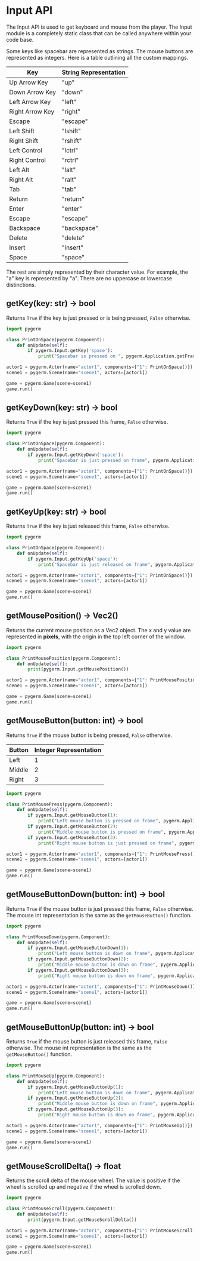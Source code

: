 # Input API

The Input API is used to get keyboard and mouse from the player. The Input module is a completely static class that can be called anywhere within your code base.

Some keys like spacebar are represented as strings. The mouse buttons are represented as integers. Here is a table outlining all the custom mappings.

| Key             | String Representation |
|-----------------|-----------------------|
| Up Arrow Key    | "up"                  |
| Down Arrow Key  | "down"                |
| Left Arrow Key  | "left"                |
| Right Arrow Key | "right"               |
| Escape          | "escape"              |
| Left Shift      | "lshift"              |
| Right Shift     | "rshift"              |
| Left Control    | "lctrl"               |
| Right Control   | "rctrl"               |
| Left Alt        | "lalt"                |
| Right Alt       | "ralt"                |
| Tab             | "tab"                 |
| Return          | "return"              |
| Enter           | "enter"               |
| Escape          | "escape"              |
| Backspace       | "backspace"           |
| Delete          | "delete"              |
| Insert          | "insert"              |
| Space           | "space"               |

The rest are simply represented by their character value. For example, the "a" key is represented by "a". There are no uppercase or lowercase distinctions.

## getKey(key: str) -> bool
Returns `True` if the key is just pressed or is being pressed, `False` otherwise.

```python
import pygerm

class PrintOnSpace(pygerm.Component):
    def onUpdate(self):
        if pygerm.Input.getKey('space'):
            print("Spacebar is pressed on ", pygerm.Application.getFrame())

actor1 = pygerm.Actor(name="actor1", components={"1": PrintOnSpace()})
scene1 = pygerm.Scene(name="scene1", actors=[actor1])

game = pygerm.Game(scene=scene1)
game.run()
```

## getKeyDown(key: str) -> bool
Returns `True` if the key is just pressed this frame, `False` otherwise.

```python
import pygerm

class PrintOnSpace(pygerm.Component):
    def onUpdate(self):
        if pygerm.Input.getKeyDown('space'):
            print("Spacebar is just pressed on frame", pygerm.Application.getFrame())

actor1 = pygerm.Actor(name="actor1", components={"1": PrintOnSpace()})
scene1 = pygerm.Scene(name="scene1", actors=[actor1])

game = pygerm.Game(scene=scene1)
game.run()
```

## getKeyUp(key: str) -> bool
Returns `True` if the key is just released this frame, `False` otherwise.

```python
import pygerm

class PrintOnSpace(pygerm.Component):
    def onUpdate(self):
        if pygerm.Input.getKeyUp('space'):
            print("Spacebar is just released on frame", pygerm.Application.getFrame())

actor1 = pygerm.Actor(name="actor1", components={"1": PrintOnSpace()})
scene1 = pygerm.Scene(name="scene1", actors=[actor1])

game = pygerm.Game(scene=scene1)
game.run()
```

## getMousePosition() -> Vec2()
Returns the current mouse position as a Vec2 object. The x and y value are represented in **pixels**, with the origin in the top left corner of the window.

```python
import pygerm

class PrintMousePosition(pygerm.Component):
    def onUpdate(self):
        print(pygerm.Input.getMousePosition())

actor1 = pygerm.Actor(name="actor1", components={"1": PrintMousePosition()})
scene1 = pygerm.Scene(name="scene1", actors=[actor1])

game = pygerm.Game(scene=scene1)
game.run()
```

## getMouseButton(button: int) -> bool
Returns `True` if the mouse button is being pressed, `False` otherwise.

| Button | Integer Representation |
|--------|------------------------|
| Left   | 1                      |
| Middle | 2                      |
| Right  | 3                      |

```python
import pygerm

class PrintMousePress(pygerm.Component):
    def onUpdate(self):
        if pygerm.Input.getMouseButton(1):
            print("Left mouse button is pressed on frame", pygerm.Application.getFrame())
        if pygerm.Input.getMouseButton(2):
            print("Middle mouse button is pressed on frame", pygerm.Application.getFrame())
        if pygerm.Input.getMouseButton(3):
            print("Right mouse button is just pressed on frame", pygerm.Application.getFrame())

actor1 = pygerm.Actor(name="actor1", components={"1": PrintMousePress()})
scene1 = pygerm.Scene(name="scene1", actors=[actor1])

game = pygerm.Game(scene=scene1)
game.run()
```

## getMouseButtonDown(button: int) -> bool
Returns `True` if the mouse button is just pressed this frame, `False` otherwise. The mouse int representation is the same as the `getMouseButton()` function.

```python
import pygerm

class PrintMouseDown(pygerm.Component):
    def onUpdate(self):
        if pygerm.Input.getMouseButtonDown(1):
            print("Left mouse button is down on frame", pygerm.Application.getFrame())
        if pygerm.Input.getMouseButtonDown(2):
            print("Middle mouse button is down on frame", pygerm.Application.getFrame())
        if pygerm.Input.getMouseButtonDown(3):
            print("Right mouse button is down on frame", pygerm.Application.getFrame())

actor1 = pygerm.Actor(name="actor1", components={"1": PrintMouseDown()})
scene1 = pygerm.Scene(name="scene1", actors=[actor1])

game = pygerm.Game(scene=scene1)
game.run()
```

## getMouseButtonUp(button: int) -> bool
Returns `True` if the mouse button is just released this frame, `False` otherwise. The mouse int representation is the same as the `getMouseButton()` function.

```python
import pygerm

class PrintMouseUp(pygerm.Component):
    def onUpdate(self):
        if pygerm.Input.getMouseButtonUp(1):
            print("Left mouse button is down on frame", pygerm.Application.getFrame())
        if pygerm.Input.getMouseButtonUp(2):
            print("Middle mouse button is down on frame", pygerm.Application.getFrame())
        if pygerm.Input.getMouseButtonUp(3):
            print("Right mouse button is down on frame", pygerm.Application.getFrame())

actor1 = pygerm.Actor(name="actor1", components={"1": PrintMouseUp()})
scene1 = pygerm.Scene(name="scene1", actors=[actor1])

game = pygerm.Game(scene=scene1)
game.run()
```

## getMouseScrollDelta() -> float
Returns the scroll delta of the mouse wheel. The value is positive if the wheel is scrolled up and negative if the wheel is scrolled down.

```python
import pygerm

class PrintMouseScroll(pygerm.Component):
    def onUpdate(self):
        print(pygerm.Input.getMouseScrollDelta())

actor1 = pygerm.Actor(name="actor1", components={"1": PrintMouseScroll()})
scene1 = pygerm.Scene(name="scene1", actors=[actor1])

game = pygerm.Game(scene=scene1)
game.run()
```
